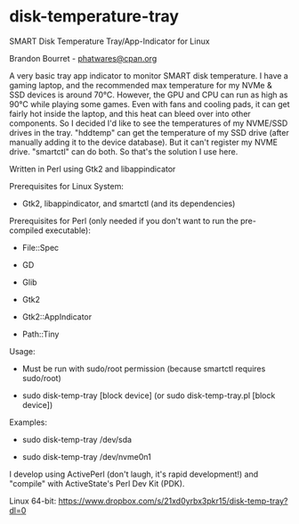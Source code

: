 # disk-temperature-tray
SMART Disk Temperature Tray/App-Indicator for Linux

Brandon Bourret - phatwares@cpan.org

A very basic tray app indicator to monitor SMART disk temperature. I have a gaming laptop, and the recommended max temperature for my
NVMe & SSD devices is around 70°C. However, the GPU and CPU can run as high as 90°C while playing some games. Even with fans and cooling
pads, it can get fairly hot inside the laptop, and this heat can bleed over into other components. So I decided I'd like to see the
temperatures of my NVME/SSD drives in the tray. "hddtemp" can get the temperature of my SSD drive (after manually adding it to the
device database). But it can't register my NVME drive. "smartctl" can do both. So that's the solution I use here.

Written in Perl using Gtk2 and libappindicator

Prerequisites for Linux System:

 - Gtk2, libappindicator, and smartctl (and its dependencies)

Prerequisites for Perl (only needed if you don't want to run the pre-compiled executable):
 
 - File::Spec
 
 - GD
 
 - Glib
 
 - Gtk2
 
 - Gtk2::AppIndicator
 
 - Path::Tiny

Usage:

- Must be run with sudo/root permission (because smartctl requires sudo/root)

- sudo disk-temp-tray [block device] (or sudo disk-temp-tray.pl [block device])

Examples:

- sudo disk-temp-tray /dev/sda

- sudo disk-temp-tray /dev/nvme0n1

I develop using ActivePerl (don't laugh, it's rapid development!) and "compile" with ActiveState's Perl Dev Kit (PDK).

Linux 64-bit: https://www.dropbox.com/s/21xd0yrbx3pkr15/disk-temp-tray?dl=0
 
